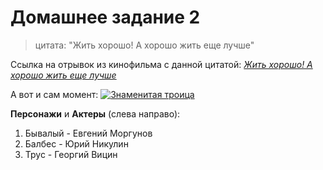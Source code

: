 # Домашнее задание 2
> цитата: "Жить хорошо! А хорошо жить еще лучше"

Ссылка на отрывок из кинофильма с данной цитатой: *[Жить хорошо! А хорошо жить еще лучше](https://yandex.ru/video/preview/11233757143541496965)*

А вот и сам момент: [![Знаменитая троица](https://i01.fotocdn.net/s107/6ea3f64335a6b833/public_pin_l/2332038005.jpg "Жить хорошо! А хорошо жить еще лучше")](https://yandex.ru/video/preview/11233757143541496965)

**Персонажи** и **Актеры** (слева направо):
1. Бывалый - Евгений Моргунов
2. Балбес - Юрий Никулин
3. Трус - Георгий Вицин
